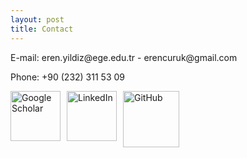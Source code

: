 ```yaml
---
layout: post
title: Contact
---
```

  <p>E-mail: eren.yildiz@ege.edu.tr - erencuruk@gmail.com</p>

<p>Phone: +90 (232) 311 53 09</p>

<div style="display: flex; gap: 10px;">
  <a href="https://scholar.google.com/citations?hl=en&authuser=1&user=b_KYI84AAAAJ">
    <img src="{{ site.baseurl }}/assets/images/Gscholar.png" alt="Google Scholar" width="80"/>
  </a>
  <a href="https://www.linkedin.com/in/eren-y%C4%B1ld%C4%B1z-3376b5101/">
    <img src="{{ site.baseurl }}/assets/images/linkedin.png" alt="LinkedIn" width="80"/>
  </a>
  <a href="https://github.com/erenyildiz33/">
    <img src="{{ site.baseurl }}/assets/images/github-logo_1.png" alt="GitHub" width="90"/>
  </a>
</div>